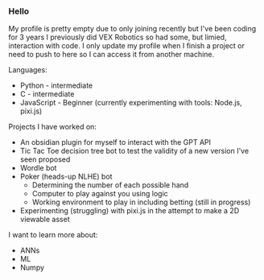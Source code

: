### Hello 
My profile is pretty empty due to only joining recently but I've been coding for 3 years
I previously did VEX Robotics so had some, but limied, interaction with code. 
I only update my profile when I finish a project or need to push to here so I can access it from another machine. 

Languages: 
- Python - intermediate 
- C - intermediate 
- JavaScript - Beginner (currently experimenting with tools: Node.js, pixi.js) 

Projects I have worked on: 
- An obsidian plugin for myself to interact with the GPT API
- Tic Tac Toe decision tree bot to test the validity of a new version I've seen proposed 
- Wordle bot 
- Poker (heads-up NLHE) bot  
  - Determining the number of each possible hand 
  - Computer to play against you using logic 
  - Working environment to play in including betting (still in progress) 
- Experimenting (struggling) with pixi.js in the attempt to make a 2D viewable asset 

I want to learn more about: 
- ANNs 
- ML 
- Numpy 
